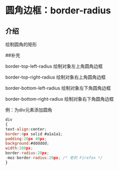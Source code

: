 # 圆角边框：border-radius

## 介绍

绘制圆角的矩形

##补充

border-top-left-radius 绘制对象左上角圆角边框

border-top-right-radius 绘制对象右上角圆角边框

border-bottom-left-radius 绘制对象左下角圆角边框

border-bottom-right-radius 绘制对象右下角圆角边框

例：为div元素添加圆角

```javascript
div
{
text-align:center;
border:4px solid #a1a1a1;
padding:20px 40px;
background:#dddddd;
width:260px;
border-radius:20px;
-moz-border-radius:20px; /* 老的 Firefox */
}
```